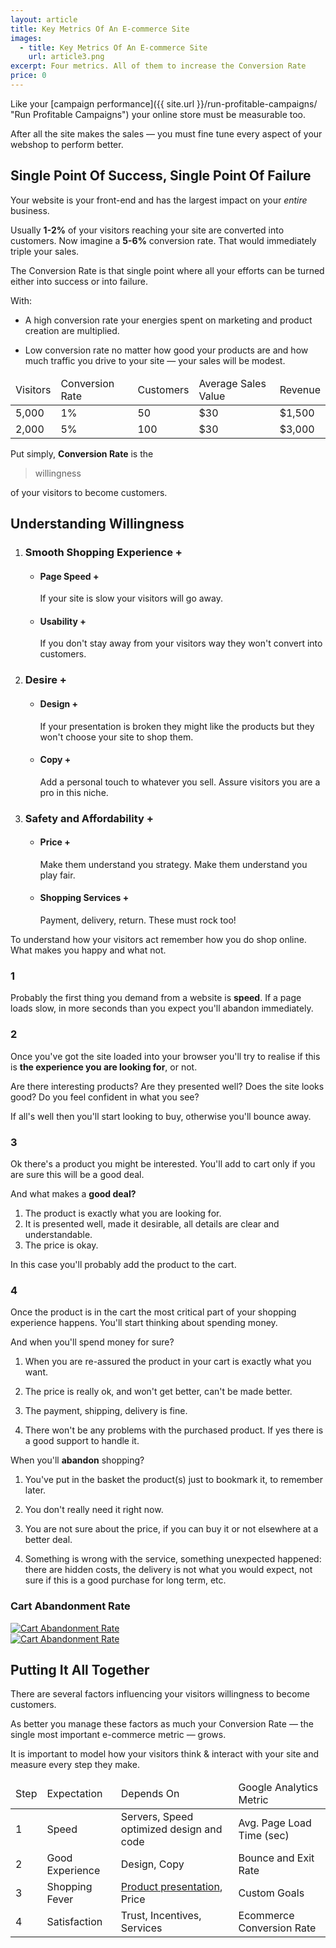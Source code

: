 ```yaml
---
layout: article
title: Key Metrics Of An E-commerce Site
images:
  - title: Key Metrics Of An E-commerce Site
    url: article3.png
excerpt: Four metrics. All of them to increase the Conversion Rate
price: 0
---
```


Like your [campaign performance]({{ site.url }}/run-profitable-campaigns/ "Run Profitable Campaigns") 
your online store must be measurable too.

After all the site makes the sales &mdash; you must fine tune every aspect 
of your webshop to perform better.

## Single Point Of Success, Single Point Of Failure

Your website is your front-end and has the largest impact on your *entire* business. 

Usually **1-2%** of your visitors reaching your site are converted into customers. 
Now imagine a **5-6%** conversion rate. 
That would immediately triple your sales.

The Conversion Rate is that single point where all your efforts can be turned either
into success or into failure.

With:

* A high conversion rate your energies spent on marketing and product
creation are multiplied. 

* Low conversion rate no matter how good your products are and how much 
traffic you drive to your site &mdash; your sales will be modest.

<table id="conversion-rate" class="desktop">
  <thead>
  <tr>
    <td class="highlight">Visitors</td>
    <td class="highlight">Conversion Rate</td>
    <td class="highlight">Customers</td>
    <td class="highlight">Average Sales Value</td>
    <td class="highlight">Revenue</td>
  </tr>
  </thead>
  
  <tbody>
  <tr>
    <td>5,000</td>
    <td>1%</td>
    <td>50</td>
    <td>$30</td>
    <td>$1,500</td>
  </tr>
  
  <tr>
    <td>2,000</td>
    <td>5%</td>
    <td>100</td>
    <td>$30</td>
    <td>$3,000</td>
  </tr>  
  </tbody>
</table>

<div class="block">
<div id="chart_conversion_rate" class="chart"></div>
</div>


Put simply, **Conversion Rate** is the

> willingness 

of your visitors to become customers.


## Understanding Willingness

<div id="infogr" class="article3 block">

  <ol>
    <li>
      <h3>Smooth Shopping Experience <span class="plus">+</span></h3>
      <ul>
        <li>
          <h4>Page Speed <span class="plus">+</span></h4>
          <div>
            If your site is slow your visitors will go away.
          </div>
        </li>
        <li>
          <h4>Usability <span class="plus">+</span></h4>
          <div>
            If you don't stay away from your visitors way they won't
            convert into customers.
          </div>
        </li>
      </ul>
    </li>
    <li>
      <h3>Desire <span class="plus">+</span></h3>
      <ul>
        <li>
          <h4>Design <span class="plus">+</span></h4>
          <div>
            If your presentation is broken they might like the products
            but they won't choose your site to shop them.
          </div>
        </li>
        <li>
          <h4>Copy <span class="plus">+</span></h4>
          <div>
            Add a personal touch to whatever you sell. Assure visitors
            you are a pro in this niche.
          </div>
        </li>
      </ul>
    </li>
    <li>
      <h3>Safety and Affordability <span class="plus">+</span></h3>
      <ul>
        <li>
          <h4>Price <span class="plus">+</span></h4>
          <div>
            Make them understand you strategy. Make them understand
            you play fair. 
          </div>
        </li>
        <li>
          <h4>Shopping Services <span class="plus">+</span></h4>
          <div>
            Payment, delivery, return. These must rock too!
          </div>
        </li>
      </ul>
    </li>
  </ol>
</div>

To understand how your visitors act remember how you do shop online.
What makes you happy and what not.

### 1

Probably the first thing you demand from a website is **speed**.
If a page loads slow, in more seconds than you expect 
you'll abandon immediately.


### 2

Once you've got the site loaded into your browser you'll try to realise
if this is **the experience you are looking for**, or not.

Are there interesting products? Are they presented well?
Does the site looks good? Do you feel confident in what you see?

If all's well then you'll start looking to buy, otherwise you'll bounce away.


### 3

Ok there's a product you might be interested.
You'll add to cart only if you are sure this will be a good deal.

And what makes a **good deal?**

1. The product is exactly what you are looking for.
2. It is presented well, made it desirable, all details are clear and understandable.
3. The price is okay.

In this case you'll probably add the product to the cart.


### 4

Once the product is in the cart the most critical part of your 
shopping experience happens.
You'll start thinking about spending money.

And when you'll spend money for sure?

1. When you are re-assured the product in your cart is exactly what you want.

2. The price is really ok, and won't get better, can't be made better.

3. The payment, shipping, delivery is fine.

4. There won't be any problems with the purchased product. If yes there is
a good support to handle it.

When you'll **abandon** shopping?

1. You've put in the basket the product(s) just to bookmark it, to
remember later.

2. You don't really need it right now.

3. You are not sure about the price, if you can buy it or not elsewhere at a
better deal.

4. Something is wrong with the service, something unexpected happened: 
there are hidden costs, the delivery is not what you would expect, 
not sure if this is a good purchase for long term, etc.

### Cart Abandonment Rate

<div id="infogr" class="article3a desktop">
  <a title="View larger version of Cart Abandonment Rate" href="{{ site.images }}/article3-cart-abandonment-large.png">
    <img title="Cart Abandonment Rate" src="{{ site.images }}/article3-cart-abandonment.png" />
  </a>
</div>

<div id="infogr" class="article3a mobile">
  <a title="View larger version of Cart Abandonment Rate" href="{{ site.images }}/article3-cart-abandonment.png">
    <img title="Cart Abandonment Rate" src="{{ site.images }}/article3-cart-abandonment-mobile.jpg" />
  </a>
</div>

## Putting It All Together

There are several factors influencing your visitors willingness to become
customers.

As better you manage these factors as much your Conversion Rate &mdash; 
the single most important e-commerce metric &mdash; grows.

It is important to model how your visitors think & interact with your site
and measure every step they make.

<table id="key-metrics" class="desktop">
  <thead>
  <tr>
    <td class="highlight">Step</td>
    <td class="highlight">Expectation</td>
    <td class="highlight">Depends On</td>
    <td class="highlight">Google Analytics Metric</td>
  </tr>
  </thead>
  
  <tbody>
  <tr>
    <td>1</td>
    <td>Speed</td>
    <td>Servers, Speed optimized design and code</td>
    <td>Avg. Page Load Time (sec)</td>
  </tr>
  
  <tr>
    <td>2</td>
    <td>Good Experience</td>
    <td>Design, Copy</td>
    <td>Bounce and Exit Rate</td>
  </tr>  
  
  <tr>
    <td>3</td>
    <td>Shopping Fever</td>
    <td><a href="{{ site.url }}/the-product-is-the-marketing/" title="The Product Is The Marketing">Product presentation</a>, Price</td>
    <td>Custom Goals</td>
  </tr>  
  
  <tr>
    <td>4</td>
    <td>Satisfaction</td>
    <td>Trust, Incentives, Services</td>
    <td>Ecommerce Conversion Rate</td>
  </tr>  
  </tbody>
</table>



&nbsp;




